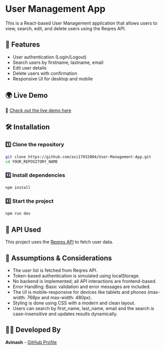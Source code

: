 # User Management App

This is a React-based User Management application that allows users to view, search, edit, and delete users using the Reqres API.

## 🚀 Features

- User authentication (Login/Logout)
- Search users by firstname, lastname, email
- Edit user details
- Delete users with confirmation
- Responsive UI for desktop and mobile

## 🌍 Live Demo

🔗 [Check out the live demo here](YOUR_DEPLOYED_URL)

## 🛠️ Installation

### 1️⃣ Clone the repository

```sh
git clone https://github.com/avi17032004/User-Management-App.git
cd YOUR_REPOSITORY_NAME
```

### 2️⃣ Install dependencies

```sh
npm install
```

### 3️⃣ Start the project

```sh
npm run dev
```

## 🔗 API Used

This project uses the [Reqres API](https://reqres.in/) to fetch user data.

## 📌 Assumptions & Considerations

- The user list is fetched from Reqres API.
- Token-based authentication is simulated using localStorage.
- No backend is implemented; all API interactions are frontend-based.
- Error Handling: Basic validation and error messages are included.
- The UI is mobile-responsive for devices like tablets and phones (max-width: 768px and max-width: 480px).
- Styling is done using CSS with a modern and clean layout.
- Users can search by first_name, last_name, email and the search is case-insensitive and updates results dynamically.

## 👨‍💻 Developed By

**Avinash** - [GitHub Profile](https://github.com/avi17032004)
